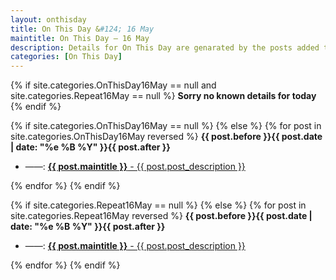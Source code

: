 ```yaml
---
layout: onthisday
title: On This Day &#124; 16 May
maintitle: On This Day — 16 May
description: Details for On This Day are genarated by the posts added to the website so the content is subject to changes/updates over time.
categories: [On This Day]
---
```


{% if site.categories.OnThisDay16May == null and site.categories.Repeat16May == null %}
<strong>Sorry no known details for today</strong>
{% endif %}

{% if site.categories.OnThisDay16May == null %}
{% else %}
{% for post in site.categories.OnThisDay16May reversed %}
<strong>{{ post.before }}{{ post.date | date: "%e %B %Y" }}{{ post.after }}</strong>
<ul>
<li> ——: <a class="{{ post.class }}" href="{{ post.url }}"><strong>{{ post.maintitle }}</strong> - {{ post.post_description }}</a></li>
</ul>
{% endfor %}
{% endif %}

{% if site.categories.Repeat16May == null %}
{% else %}
{% for post in site.categories.Repeat16May reversed %}
<strong>{{ post.before }}{{ post.date | date: "%e %B %Y" }}{{ post.after }}</strong>
<ul>
<li> ——: <a class="{{ post.class }}" href="{{ post.url }}"><strong>{{ post.maintitle }}</strong> - {{ post.post_description }}</a></li>
</ul>
{% endfor %}
{% endif %}
